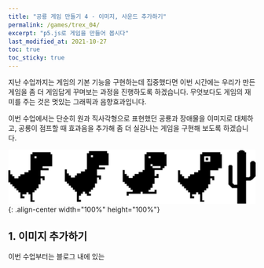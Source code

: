 ```yaml
---
title: "공룡 게임 만들기 4 - 이미지, 사운드 추가하기"
permalink: /games/trex_04/
excerpt: "p5.js로 게임을 만들어 봅시다"
last_modified_at: 2021-10-27
toc: true
toc_sticky: true
---
```


지난 수업까지는 게임의 기본 기능을 구현하는데 집중했다면 이번 시간에는 우리가 만든 게임을 좀 더 게임답게 꾸며보는 과정을 진행하도록 하겠습니다. 무엇보다도 게임의 재미를 주는 것은 멋있는 그래픽과 음향효과입니다. 

이번 수업에서는 단순히 원과 직사각형으로 표현했던 공룡과 장애물을 이미지로 대체하고, 공룡이 점프할 때 효과음을 추가해 좀 더 실감나는 게임을 구현해 보도록 하겠습니다.

!["공룡 게임 이미지"](/assets/images/trex_game_img.png){: .align-center width="100%" height="100%"}

## 1. 이미지 추가하기

이번 수업부터는 블로그 내에 있는 

<script src="//toolness.github.io/p5.js-widget/p5-widget.js"></script>
<script type="text/p5" data-height="700" data-p5-version="1.2.0">

let cacti = [];    // cacti는 선인장의 복수형
let runSpeed = 2;
let jumpVelocity = -7;

class Dino{
  constructor(x, y, m, r) {
    this.pos = createVector(x, y - r);
    this.vel = createVector(0, 0);
    this.acc = createVector(0, 0);
    this.m = m;
    this.r = r;
  }

  jump() {
    if (this.pos.y == height - this.r) {
      this.vel.y = jumpVelocity;
      //jumpSound.play();
    }
  }
  
  applyForce(force) {
    let f = p5.Vector.div(force, this.m);
    this.acc.add(f);
  }
  
  collisionDetection(cactus) {  // cactus는 선인장의 단수형
    // 경계 검사 기본값을 세팅
    let testX = this.pos.x;
    let testY = this.pos.y;
    
    // 공룡과 선인장(사각형 모양)의 어느쪽 경계가 가까운지 확인함.
    if (this.pos.x < cactus.x) {         
      testX = cactus.x;            // 장애물 왼쪽 위치 확인
    }
    else if (this.pos.x > cactus.x+cactus.w) { 
      testX = cactus.x+cactus.w;   // 장애물 오른쪽 위치 확인
    }
    
    if (this.pos.y < cactus.y) {         
      testY = cactus.y;            // 장애물 위쪽 위치 확인
    }
    else if (this.pos.y > cactus.y+cactus.h) { 
      testY = cactus.y+cactus.h;   // 장애물 아래쪽 위치 확인
    }

    // 사각형 장애물의 가장 가까운 면에서 공룡까지의 거리 구하기
    let distX = this.pos.x-testX;
    let distY = this.pos.y-testY;
    let distance = sqrt( (distX*distX) + (distY*distY) );

    // 두점 사이의 거리가 공룡크기보다 작으면 충돌 판정
    if (distance <= this.r) {
      return true;
    } 
    else {
      return false;
    }
  }

  edge() {
    if (this.pos.y >= height - this.r) {
      this.pos.y = height - this.r;
    }
  }
  
  update() {
    this.vel.add(this.acc);
    this.pos.add(this.vel);
    this.acc.set(0, 0);
  }
  
  show() {
    imageMode(CENTER);
    if (frameCount % 4 == 0 || frameCount % 4 == 1)
      image(dinoRun_1, this.pos.x, this.pos.y, this.r * 2, this.r * 2);
    else
      image(dinoRun_2, this.pos.x, this.pos.y, this.r * 2, this.r * 2);
    
    //ellipse(this.pos.x, this.pos.y, this.r * 2, this.r * 2);
  }
}

class Obstacle{
  constructor(w, h) {
    this.x = width;
    this.y = height - h;
    this.w = w;
    this.h = h;
  }
  
  move() {
    this.x -= runSpeed;
  }
  
  show() {
    imageMode(CORNER);
    image(cactusImg, this.x, this.y, this.w, this.h);
    //stroke(0);
    //fill(0,255,0,200);
    //rect(this.x, this.y, this.w, this.h);
  }
  
}

function preload() {
  dinoRun_1 = loadImage('assets/images/dino_run1.png');
  dinoRun_2 = loadImage('assets/images/dino_run2.png');
  dinoJump = loadImage('assets/images/dino_jump.png');
  cactusImg = loadImage('assets/images/cactus.png');
  dinoDead = loadImage('assests/images/dino_dead.png');
  cloudImg = loadImage('assets/images/cloud.png');
  
  //jumpSound = loadSound('asset/jump.wav');
}

function setup() {
  createCanvas(400, 200);
  tRex = new Dino(width/10, height, 8, 20);
}

function draw() {
  background(220);
  let gravity = createVector(0, 2);
  
  if (random(1) < 0.01) {
    cacti.push(new Obstacle(random(10,20),random(20,30)));
  }
  
  for (let i = cacti.length - 1; i >= 0; i--) {
    cacti[i].move();
    cacti[i].show();
    
    if (tRex.collisionDetection(cacti[i])) {
      tRex.c = color(255,0,0,200);
      text('GAME OVER', width/5, height/2);
      noLoop();
    }
    else {
      tRex.c = color(255,255,0,200);
    }
    deleteObstacle(i);
  }
  
  tRex.applyForce(gravity);
  tRex.update();
  tRex.edge();
  tRex.show();
}

function mousePressed() {
  tRex.jump();
}

function keyPressed() {
  if (keyCode === UP_ARROW) {
    tRex.jump();
  }
}

function deleteObstacle(i) {
  if ((cacti[i].x + cacti[i].w) < 0)
    cacti.splice(i, 1);
}
</script>

